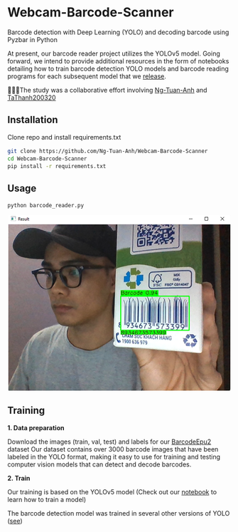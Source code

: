 # Webcam-Barcode-Scanner
Barcode detection with Deep Learning (YOLO) and decoding barcode using Pyzbar in Python

At present, our barcode reader project utilizes the YOLOv5 model. Going forward, we intend to provide additional resources in the form of notebooks detailing how to train barcode detection YOLO models and barcode reading programs for each subsequent model that we [release](https://github.com/Ng-Tuan-Anh/Webcam-Barcode-Scanner/releases/tag/Barcode-detection-models).

🚀🚀🚀The study was a collaborative effort involving [Ng-Tuan-Anh](https://github.com/Ng-Tuan-Anh) and [TaThanh200320](https://github.com/TaThanh200320)

## Installation
Clone repo and install requirements.txt
```bash
git clone https://github.com/Ng-Tuan-Anh/Webcam-Barcode-Scanner
cd Webcam-Barcode-Scanner
pip install -r requirements.txt
```

## Usage
```bash
python barcode_reader.py
```
<p align="center">
<img src="https://github.com/Ng-Tuan-Anh/Webcam-Barcode-Scanner/blob/main/barcode_reader.png" width="500" height="394" />
</p>

## Training
**1. Data preparation**

Download the images (train, val, test) and labels for our [BarcodeEpu2](https://doi.org/10.5281/zenodo.7465864) dataset
Our dataset contains over 3000 barcode images that have been labeled in the YOLO format, making it easy to use for training and testing computer vision models that can detect and decode barcodes.

**2. Train**

Our training is based on the YOLOv5 model (Check out our [notebook](https://github.com/Ng-Tuan-Anh/Webcam-Barcode-Scanner/blob/main/train.ipynb) to learn how to train a model)

The barcode detection model was trained in several other versions of YOLO ([see](https://github.com/Ng-Tuan-Anh/Webcam-Barcode-Scanner/releases/tag/Barcode-detection-models))
